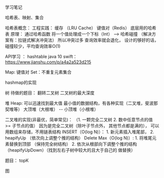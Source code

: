 学习笔记


哈希表、映射、集合

哈希表概念： 
工程实践： 缓存 （LRU Cache） 键值对（Redis） 底层用的哈希表
原理： 通过哈希函数 将一个值处理成一个下标（Int）  -->   哈希碰撞 （解决方案有：拉链式解决冲突法）
所以冲突过多 查询效率就会退化， 设计的够好的话，碰撞较少，平均查询效率O(1)

API学习 ： hashtable java 10     swift： https://www.jianshu.com/p/a4a2a523d215

Map: 键值对
Set：不重复元素集合

hashmap的实现


树
待做的题目：
翻转二叉树
二叉树的最大深度



堆
Heap: 可以迅速找到最大值 最小值的数据结构，有各种实现（二叉堆，斐波那契堆等）
大顶堆（大根堆） --  小顶堆（小根堆）

二叉堆的实现(非最优，简单常见)： （1. 一颗完全二叉树 2. 数中任意节点的值 >= 子节点的值）
因为是完全二叉树（除叶子节点外， 其他节点都是满的）， 可以用数组来存储，不用链表结构
INSERT（O(log N)）： 1. 新元素插入堆尾部， 2. heapifyUp （依次向上调整个推的结构）
Delete Max（O(log N)）:   1. 将堆尾元素替换到顶部 （保持完全树结构） 2. 依次从根部向下调整个推的结构（heapifyUpDown）（找到左右子树中较大的且大于自己的 做替换）

题目：
topK


图

